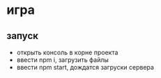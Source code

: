 # игра

## запуск

* открыть консоль в корне проекта
* ввести npm i, загрузить файлы
* ввести npm start, дождатся загруски сервера